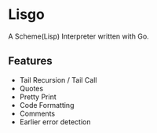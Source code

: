 # Lisgo
A Scheme(Lisp) Interpreter written with Go.
## Features
- Tail Recursion / Tail Call
- Quotes
- Pretty Print
- Code Formatting
- Comments
- Earlier error detection 
